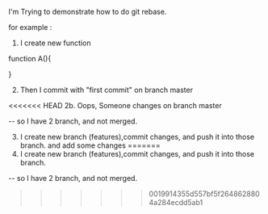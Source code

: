 I'm Trying to demonstrate how to do git rebase.


for example : 

1. I create new function 

function A(){

}

2. Then I commit with "first commit" on branch master

<<<<<<< HEAD
2b. Oops, Someone changes on branch master

-- so I have 2 branch, and not merged.



3. I create new branch (features),commit changes, and push it into those branch. and add some changes
=======
3. I create new branch (features),commit changes, and push it into those branch.

-- so I have 2 branch, and not merged.
>>>>>>> 0019914355d557bf5f2648628804a284ecdd5ab1
